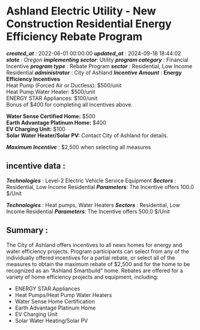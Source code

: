 # Ashland Electric Utility - New Construction Residential Energy Efficiency Rebate Program 
 ***created_at*** : 2022-06-01 00:00:00 
 ***updated_at*** : 2024-09-18 18:44:02 
 ***state** : Oregon 
 **implementing sector***: Utility 
 ***program category*** : Financial Incentive 
 ***program type*** : Rebate Program 
 ***sector*** : Residential, Low Income Residential 
 ***administrator*** : City of Ashland 
 ***Incentive Amount*** : **Energy Efficiency Incentives**  
Heat Pump (Forced Air or Ductless): $500/unit  
Heat Pump Water Heater: $500/unit  
ENERGY STAR Appliances: $100/unit  
Bonus of $400 for completing all incentives above.  
  
**Water Sense Certified Home:** $500  
**Earth Advantage Platinum Home:** $400  
**EV Charging Unit:** $100  
**Solar Water Heater/Solar PV:** Contact City of Ashland for details.

 
 ***Maximum Incentive*** : $2,500 when selecting all measures

 
 ## incentive data : 
 ***Technologies*** : Level-2 Electric Vehicle Service Equipment 
 ***Sectors*** : Residential, Low Income Residential 
 ***Parameters***: The Incentive offers 100.0 $/Unit 
 
 ***Technologies*** : Heat pumps, Water Heaters 
 ***Sectors*** : Residential, Low Income Residential 
 ***Parameters***: The Incentive offers 500.0 $/Unit 
 
 ## Summary : 
 The City of Ashland offers incentives to all news homes for energy and water
efficiency projects. Program participants can select from any of the
individually offered incentives for a partial rebate, or select all of the
measures to obtain the maximum rebate of $2,500 and for the home to be
recognized as an “Ashland Smartbuild” home. Rebates are offered for a variety
of home efficiency projects and equipment, including:

  * ENERGY STAR Appliances
  * Heat Pumps/Heat Pump Water Heaters
  * Water Sense Home Certification
  * Earth Advantage Platinum Home
  * EV Charging Unit
  * Solar Water Heating/Solar PV

 
 